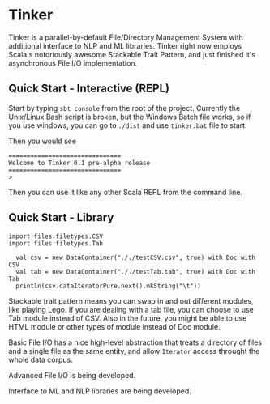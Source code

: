 # Tinker
Tinker is a parallel-by-default File/Directory Management System with additional interface to NLP and ML libraries. Tinker right now employs Scala's notoriously awesome Stackable Trait Pattern, and just finished it's asynchronous File I/O implementation.

## Quick Start - Interactive (REPL)

Start by typing `sbt console` from the root of the project. Currently the Unix/Linux Bash script is broken, but the Windows Batch file works, so if you use windows, you can go to `./dist` and use `tinker.bat` file to start.

Then you would see

```
===============================
Welcome to Tinker 0.1 pre-alpha release
===============================
>
```

Then you can use it like any other Scala REPL from the command line.

## Quick Start - Library

```
import files.filetypes.CSV
import files.filetypes.Tab

  val csv = new DataContainer("././testCSV.csv", true) with Doc with CSV
  val tab = new DataContainer("././testTab.tab", true) with Doc with Tab
  println(csv.dataIteratorPure.next().mkString("\t"))
```

Stackable trait pattern means you can swap in and out different modules, like playing Lego. If you are dealing with a tab file, you can choose to use Tab module instead of CSV. Also in the future, you might be able to use HTML module or other types of module instead of Doc module.

Basic File I/O has a nice high-level abstraction that treats a directory of files and a single file as the same entity, and allow `Iterator` access throught the whole data corpus.

Advanced File I/O is being developed.

Interface to ML and NLP libraries are being developed.
